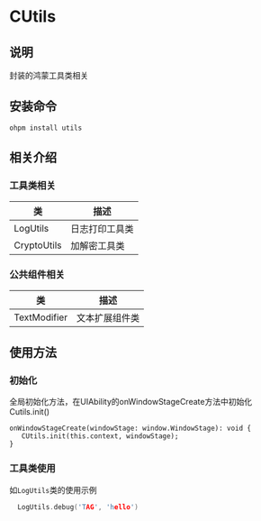 # CUtils

## 说明
封装的鸿蒙工具类相关

## 安装命令
`ohpm install utils`


## 相关介绍
### 工具类相关

| 类           | 描述      |
|-------------|---------|
| LogUtils    | 日志打印工具类 |
| CryptoUtils | 加解密工具类  |

### 公共组件相关

| 类            | 描述      |
|--------------|---------|
| TextModifier | 文本扩展组件类 |

## 使用方法
### 初始化
全局初始化方法，在UIAbility的onWindowStageCreate方法中初始化 Cutils.init()
```
onWindowStageCreate(windowStage: window.WindowStage): void {
   CUtils.init(this.context, windowStage);  
}
```
### 工具类使用
如`LogUtils`类的使用示例
```c
  LogUtils.debug('TAG', 'hello')
```